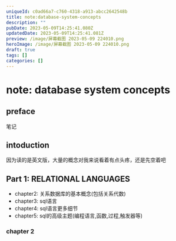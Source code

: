 ```yaml
---
uniqueId: c0ad66a7-c760-4318-a913-abcc2642548b
title: note:database-system-concepts
description: ""
pubDate: 2023-05-09T14:25:41.080Z
updatedDate: 2023-05-09T14:25:41.081Z
preview: /image/屏幕截图 2023-05-09 224010.png
heroImage: /image/屏幕截图 2023-05-09 224010.png
draft: true
tags: []
categories: []
---
```

# note: database system concepts

## preface
笔记

## intoduction

因为读的是英文版，大量的概念对我来说看着有点头疼，还是先空着吧

## Part 1: RELATIONAL LANGUAGES

* chapter2: 关系数据库的基本概念(包括关系代数)
* chapter3: sql语言
* chapter4: sql语言更多细节
* chapter5: sql的高级主题(编程语言,函数,过程,触发器等)

### chapter 2